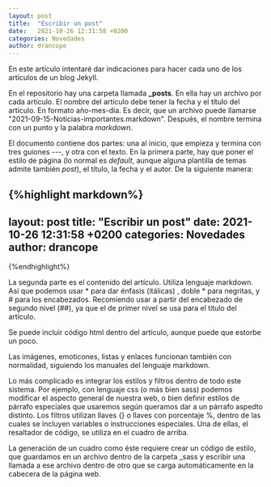 ```yaml
---
layout: post
title:  "Escribir un post"
date:   2021-10-26 12:31:58 +0200
categories: Novedades
author: drancope
---
```

En este artículo intentaré dar indicaciones para hacer cada uno de los artículos de un blog Jekyll.

En el repositorio hay una carpeta llamada **_posts**. En ella hay un archivo por cada artículo. El nombre del artículo debe tener la fecha y el título del artículo. En formato año-mes-día. Es decir, que un archivo puede llamarse "2021-09-15-Noticias-importantes.markdown". Después, el nombre termina con un punto y la palabra *markdown*.

El documento contiene dos partes: una al inicio, que empieza y termina con tres guiones ---, y otra con el texto. En la primera parte, hay que poner el estilo de página (lo normal es *default*, aunque alguna plantilla de temas admite también *post*), el título, la fecha y el autor. De la siguiente manera:

{%highlight markdown%}
---
layout: post
title:  "Escribir un post"
date:   2021-10-26 12:31:58 +0200
categories: Novedades
author: drancope
---
{%endhighlight%}

La segunda parte es el contenido del artículo. Utiliza lenguaje markdown. Así que podemos usar * para dar énfasis (itálicas) , doble * para negritas, y # para los encabezados. Recomiendo usar a partir del encabezado de segundo nivel (##), ya que el de primer nivel se usa para el título del artículo. 

Se puede incluir código html dentro del artículo, aunque puede que estorbe un poco.

Las imágenes, emoticones, listas y enlaces funcionan también con normalidad, siguiendo los manuales del lenguaje markdown.

Lo más complicado es integrar los estilos y filtros dentro de todo este sistema. Por ejemplo, con lenguaje css (o más bien sass) podemos modificar el aspecto general de nuestra web, o bien definir estilos de párrafo especiales que usaremos según queramos dar a un párrafo aspedto distinto. Los filtros utilizan llaves {} o llaves con porcentaje %, dentro de las cuales se incluyen variables o instrucciones especiales. Una de ellas, el resaltador de código, se utiliza en el cuadro de arriba.

<div class="bloque">
La generación de un cuadro como éste requiere crear un código de estilo, que guardamos en un archivo dentro de la carpeta _sass y escribir una llamada a ese archivo dentro de otro que se carga automáticamente en la cabecera de la página web.
</div>

